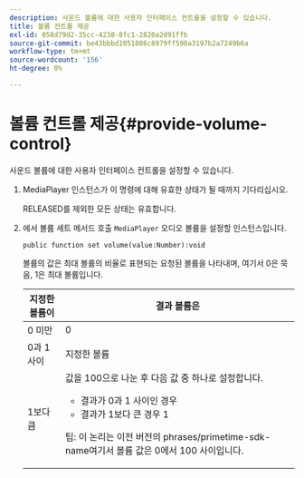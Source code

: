 ```yaml
---
description: 사운드 볼륨에 대한 사용자 인터페이스 컨트롤을 설정할 수 있습니다.
title: 볼륨 컨트롤 제공
exl-id: 058d79d2-35cc-4238-8fc1-2820a2d91ffb
source-git-commit: be43bbbd1051886c8979ff590a3197b2a7249b6a
workflow-type: tm+mt
source-wordcount: '156'
ht-degree: 0%

---
```


# 볼륨 컨트롤 제공{#provide-volume-control}

사운드 볼륨에 대한 사용자 인터페이스 컨트롤을 설정할 수 있습니다.

1. MediaPlayer 인스턴스가 이 명령에 대해 유효한 상태가 될 때까지 기다리십시오.

   RELEASED를 제외한 모든 상태는 유효합니다.
1. 에서 볼륨 세트 메서드 호출 `MediaPlayer` 오디오 볼륨을 설정할 인스턴스입니다.

   ```
   public function set volume(value:Number):void
   ```

   볼륨의 값은 최대 볼륨의 비율로 표현되는 요청된 볼륨을 나타내며, 여기서 0은 묵음, 1은 최대 볼륨입니다.

   <table id="table_144A2B1260374FBE8D976194F602DDC7"> 
   <thead> 
   <tr> 
      <th colname="col1" class="entry"> 지정한 볼륨이 </th> 
      <th colname="col2" class="entry"> 결과 볼륨은 </th> 
   </tr> 
   </thead>
   <tbody> 
   <tr> 
      <td colname="col1"> 0 미만 </td> 
      <td colname="col2"> 0 </td> 
   </tr> 
   <tr> 
      <td colname="col1"> 0과 1 사이 </td> 
      <td colname="col2"> 지정한 볼륨 </td> 
   </tr> 
   <tr> 
      <td colname="col1"> 1보다 큼 </td> 
      <td colname="col2"> 값을 100으로 나눈 후 다음 값 중 하나로 설정합니다. 
      <ul id="ul_8C2282F0EDC44A408820F5768709214F"> 
      <li id="li_B00BC6F4812D4000891358F762C8E492">결과가 0과 1 사이인 경우 </li> 
      <li id="li_03B7F30662554F299320040CAC2DEB7A">결과가 1보다 큰 경우 1 </li> 
      </ul> <p>팁: 이 논리는 이전 버전의 
      <span class="codeph">phrases/primetime-sdk-name</span>여기서 볼륨 값은 0에서 100 사이입니다. </p> </td> 
   </tr> 
   </tbody> 
   </table>
